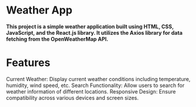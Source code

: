# Weather App

**This project is a simple weather application built using HTML, CSS, JavaScript, and the React.js library. It utilizes the Axios library for data fetching from the OpenWeatherMap API.**

# Features
Current Weather: Display current weather conditions including temperature, humidity, wind speed, etc.
Search Functionality: Allow users to search for weather information of different locations.
Responsive Design: Ensure compatibility across various devices and screen sizes.
